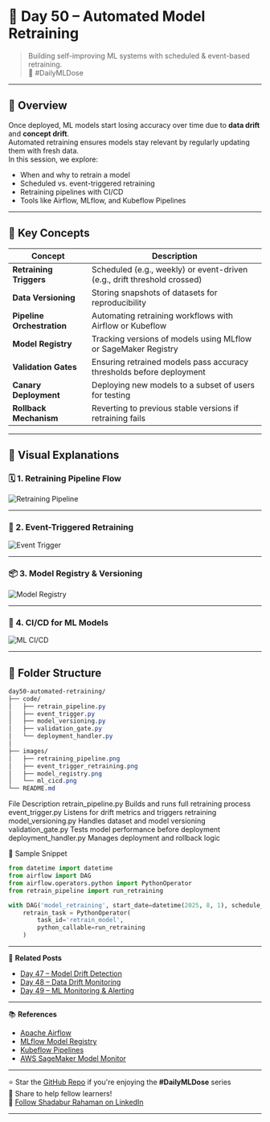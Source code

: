 # 🔄 Day 50 – Automated Model Retraining  
> Building self-improving ML systems with scheduled & event-based retraining.  
📅 #DailyMLDose

---

## 📌 Overview

Once deployed, ML models start losing accuracy over time due to **data drift** and **concept drift**.  
Automated retraining ensures models stay relevant by regularly updating them with fresh data.  
In this session, we explore:
- When and why to retrain a model
- Scheduled vs. event-triggered retraining
- Retraining pipelines with CI/CD
- Tools like Airflow, MLflow, and Kubeflow Pipelines

---

## 🎯 Key Concepts

| Concept                         | Description |
|---------------------------------|-------------|
| **Retraining Triggers**         | Scheduled (e.g., weekly) or event-driven (e.g., drift threshold crossed) |
| **Data Versioning**             | Storing snapshots of datasets for reproducibility |
| **Pipeline Orchestration**      | Automating retraining workflows with Airflow or Kubeflow |
| **Model Registry**              | Tracking versions of models using MLflow or SageMaker Registry |
| **Validation Gates**            | Ensuring retrained models pass accuracy thresholds before deployment |
| **Canary Deployment**           | Deploying new models to a subset of users for testing |
| **Rollback Mechanism**          | Reverting to previous stable versions if retraining fails |

---

## 🧠 Visual Explanations

### 🗓️ 1. Retraining Pipeline Flow  
![Retraining Pipeline](../assets/day50-automated-retraining/images/retraining_pipeline.png)

---

### 🔔 2. Event-Triggered Retraining  
![Event Trigger](../assets/day50-automated-retraining/images/event_trigger_retraining.png)

---

### 📦 3. Model Registry & Versioning  
![Model Registry](../assetsday50-automated-retraining/images/model_registry.png)

---

### 🚀 4. CI/CD for ML Models  
![ML CI/CD](../assets/day50-automated-retraining/images/ml_cicd.png)

---

## 📁 Folder Structure
```css
day50-automated-retraining/
├── code/
│   ├── retrain_pipeline.py
│   ├── event_trigger.py
│   ├── model_versioning.py
│   ├── validation_gate.py
│   └── deployment_handler.py
│
├── images/
│   ├── retraining_pipeline.png
│   ├── event_trigger_retraining.png
│   ├── model_registry.png
│   └── ml_cicd.png
└── README.md
```
File Description
retrain_pipeline.py Builds and runs full retraining process
event_trigger.py Listens for drift metrics and triggers retraining
model_versioning.py Handles dataset and model versioning
validation_gate.py Tests model performance before deployment
deployment_handler.py Manages deployment and rollback logic

🧪 Sample Snippet

```python
from datetime import datetime
from airflow import DAG
from airflow.operators.python import PythonOperator
from retrain_pipeline import run_retraining

with DAG('model_retraining', start_date=datetime(2025, 8, 1), schedule_interval='@weekly') as dag:
    retrain_task = PythonOperator(
        task_id='retrain_model',
        python_callable=run_retraining
    )
```
---

🔗 **Related Posts**
- [Day 47 – Model Drift Detection](https://github.com/Shadabur-Rahaman/Daily-ML-Dose/tree/main/day47-model-drift-detection)
- [Day 48 – Data Drift Monitoring](https://github.com/Shadabur-Rahaman/Daily-ML-Dose/tree/main/day48-data-drift-monitoring)
- [Day 49 – ML Monitoring & Alerting](https://github.com/Shadabur-Rahaman/Daily-ML-Dose/tree/main/day49-ml-monitoring-alerting)

---

📚 **References**
- [Apache Airflow](https://airflow.apache.org/)
- [MLflow Model Registry](https://mlflow.org/docs/latest/model-registry.html)
- [Kubeflow Pipelines](https://www.kubeflow.org/docs/components/pipelines/)
- [AWS SageMaker Model Monitor](https://docs.aws.amazon.com/sagemaker/latest/dg/model-monitor.html)

---

⭐ Star the [GitHub Repo](https://github.com/Shadabur-Rahaman/Daily-ML-Dose) if you're enjoying the **#DailyMLDose** series  
🔁 Share to help fellow learners!  
🔗 [Follow Shadabur Rahaman on LinkedIn](https://www.linkedin.com/in/shadabur-rahaman-1b5703249)

---
